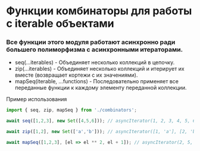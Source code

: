# Функции комбинаторы для работы с iterable объектами

### Все функции этого модуля работают асинхронно ради большего полиморфизма с асинхронными итераторами.

- seq(...iterables) - Объединяет несколько коллекций в цепочку.
- zip(...iterables) - Объединяет несколько коллекций и итерирует их вместе (возвращает кортежи с их значениями).
- mapSeq(iterable, ...functions) - Последовательно применяет все переданные функции к каждому элементу переданной коллекции.


Пример использования
```js
import { seq, zip, mapSeq } from './combinators';

await seq([1,2,3], new Set([4,5,6])); // asyncIterator(1, 2, 3, 4, 5, 6)

await zip([1,2], new Set(['a','b'])); // asyncIterator([1, 'a'], [2, 'b'])

await mapSeq([1,2,3], [el => el ** 2, el + 1]); // asyncIterator(2, 5, 10)
```
